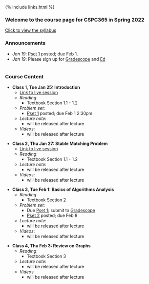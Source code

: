   
{% include links.html %}

### Welcome to the course page for CSPC365 in Spring 2022

[Click to view the syllabus]() 

### Announcements
  
* *Jan 19*: [Pset 1](/psets) posted; due Feb 1.
* *Jan 19*: Please sign up for [Gradescope]() and [Ed]()

<h1></h1>

### Course Content

* **Class 1, Tue Jan 25: Introduction**
  * [Link to live session](https://yale.zoom.us/my/wibisono)
  * *Reading*: 
    * Textbook Section 1.1 - 1.2
  * *Problem set*: 
    * [Pset 1](/psets) posted; due Feb 1 2:30pm
  * *Lecture note*:
    * will be released after lecture
  * *Videos*:
    * will be released after lecture
 
 <p></p>
  
* **Class 2, Thu Jan 27: Stable Matching Problem**
  * [Link to live session](https://yale.zoom.us/my/wibisono)
  * *Reading*: 
    * Textbook Section 1.1 - 1.2
  * *Lecture note*:
    * will be released after lecture
  * *Videos*:
    * will be released after lecture

 <p></p>
 
* **Class 3, Tue Feb 1: Basics of Algorithms Analysis**
  * *Reading*: 
    * Textbook Section 2
  * *Problem set*: 
    * Due [Pset 1](/psets); submit to [Gradescope]()
    * [Pset 2](/psets) posted; due Feb 8
  * *Lecture note*:
    * will be released after lecture
  * *Videos*:
    * will be released after lecture
 
 <p></p>
 
 * **Class 4, Thu Feb 3: Review on Graphs**
   * *Reading*: 
     * Textbook Section 3
   * *Lecture note*:
     * will be released after lecture
   * *Videos*
     * will be released after lecture

 <p></p>


